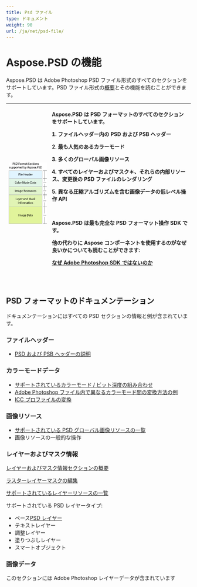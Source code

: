 ```yaml
---
title: Psd ファイル
type: ドキュメント
weight: 90
url: /ja/net/psd-file/
---
```


# **Aspose.PSD の機能**
Aspose.PSD は Adobe Photoshop PSD ファイル形式のすべてのセクションをサポートしています。PSD ファイル形式の[概要](/psd/ja/net/psd-format-overview/)とその機能を読むことができます。



|![todo:image_alt_text](psd-file_1.png)|<p>Aspose.PSD は PSD フォーマットのすべてのセクションをサポートしています。</p><p>1. ファイルヘッダー内の PSD および PSB ヘッダー</p><p>2. 最も人気のあるカラーモード</p><p>3. 多くのグローバル画像リソース</p><p>4. すべてのレイヤーおよびマスク＊、それらの内部リソース、変更後の PSD ファイルのレンダリング</p><p>5. 異なる圧縮アルゴリズムを含む画像データの低レベル操作 API</p><p> </p><p>Aspose.PSD は最も完全な PSD フォーマット操作 SDK です。</p><p>他の代わりに Aspose コンポーネントを使用するのがなぜ良いかについても読むことができます:</p><p>[なぜ Adobe Photoshop SDK ではないのか](/psd/ja/net/why-not-adobe-photoshop-sdk-html/)</p><p> </p>| 
| :- | :- |
## **PSD フォーマットのドキュメンテーション**
ドキュメンテーションにはすべての PSD セクションの情報と例が含まれています。
### **ファイルヘッダー**
- [PSD および PSB ヘッダーの説明](/psd/ja/net/psd-and-psb-file-header/)
### **カラーモードデータ**
- [サポートされているカラーモード / ビット深度の組み合わせ](/psd/ja/net/supported-combination-of-color-modes-and-bit-depth-in-psd/)
- [Adobe Photoshop ファイル内で異なるカラーモード間の変換方法の例](/psd/ja/net/psd-convert-between-different-color-modes/)
- [ICC プロファイルの変換](https://docs.aspose.com/display/psdjava/Color+Space+Conversion+for+JPEG+through+ICC+Profiles)
### **画像リソース**
- [サポートされている PSD グローバル画像リソースの一覧](/psd/ja/net/list-of-the-supported-psd-global-image-resources/)
- 画像リソースの一般的な操作
### **レイヤーおよびマスク情報**
[レイヤーおよびマスク情報セクションの概要](/psd/ja/net/layers-and-mask-information-section-html/)

[ラスターレイヤーマスクの編集](/psd/ja/net/editing-raster-layer-masks-in-psd-file-via-api/)

[サポートされているレイヤーリソースの一覧](/psd/ja/net/list-of-psd-layer-resources/)

サポートされている PSD レイヤータイプ:

- ベース[PSD レイヤー](/psd/ja/net/psd-layer/)
- テキストレイヤー
- 調整レイヤー
- 塗りつぶしレイヤー
- スマートオブジェクト
### **画像データ**
このセクションには Adobe Photoshop レイヤーデータが含まれています

